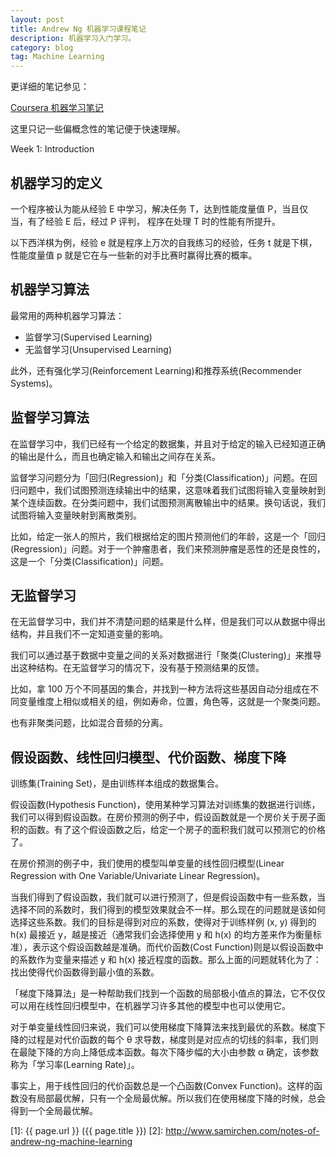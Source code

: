 ```yaml
---
layout: post
title: Andrew Ng 机器学习课程笔记
description: 机器学习入门学习。
category: blog
tag: Machine Learning
---
```


更详细的笔记参见：

[Coursera 机器学习笔记](http://daniellaah.github.io/2016/Machine-Learning-Andrew-Ng-My-Notes.html)


这里只记一些偏概念性的笔记便于快速理解。


Week 1: Introduction


## 机器学习的定义

 一个程序被认为能从经验 E 中学习，解决任务 T，达到性能度量值 P，当且仅当，有了经验 E 后，经过 P 评判， 程序在处理 T 时的性能有所提升。

以下西洋棋为例，经验 e 就是程序上万次的自我练习的经验，任务 t 就是下棋，性能度量值 p 就是它在与一些新的对手比赛时赢得比赛的概率。


## 机器学习算法

最常用的两种机器学习算法：

- 监督学习(Supervised Learning)
- 无监督学习(Unsupervised Learning)

此外，还有强化学习(Reinforcement Learning)和推荐系统(Recommender Systems)。







## 监督学习算法

在监督学习中，我们已经有一个给定的数据集，并且对于给定的输入已经知道正确的输出是什么，而且也确定输入和输出之间存在关系。

监督学习问题分为「回归(Regression)」和「分类(Classification)」问题。在回归问题中，我们试图预测连续输出中的结果，这意味着我们试图将输入变量映射到某个连续函数。在分类问题中，我们试图预测离散输出中的结果。换句话说，我们试图将输入变量映射到离散类别。

比如，给定一张人的照片，我们根据给定的图片预测他们的年龄，这是一个「回归(Regression)」问题。对于一个肿瘤患者，我们来预测肿瘤是恶性的还是良性的，这是一个「分类(Classification)」问题。






## 无监督学习

在无监督学习中，我们并不清楚问题的结果是什么样，但是我们可以从数据中得出结构，并且我们不一定知道变量的影响。

我们可以通过基于数据中变量之间的关系对数据进行「聚类(Clustering)」来推导出这种结构。在无监督学习的情况下，没有基于预测结果的反馈。

比如，拿 100 万个不同基因的集合，并找到一种方法将这些基因自动分组成在不同变量维度上相似或相关的组，例如寿命，位置，角色等，这就是一个聚类问题。

也有非聚类问题，比如混合音频的分离。



## 假设函数、线性回归模型、代价函数、梯度下降

训练集(Training Set)，是由训练样本组成的数据集合。


假设函数(Hypothesis Function)，使用某种学习算法对训练集的数据进行训练，我们可以得到假设函数。在房价预测的例子中，假设函数就是一个房价关于房子面积的函数。有了这个假设函数之后，给定一个房子的面积我们就可以预测它的价格了。


在房价预测的例子中，我们使用的模型叫单变量的线性回归模型(Linear Regression with One Variable/Univariate Linear Regression)。


当我们得到了假设函数，我们就可以进行预测了，但是假设函数中有一些系数，当选择不同的系数时，我们得到的模型效果就会不一样。那么现在的问题就是该如何选择这些系数。我们的目标是得到对应的系数，使得对于训练样例 (x, y) 得到的 h(x) 最接近 y，越是接近（通常我们会选择使用 y 和 h(x) 的均方差来作为衡量标准），表示这个假设函数越是准确。而代价函数(Cost Function)则是以假设函数中的系数作为变量来描述 y 和 h(x) 接近程度的函数。那么上面的问题就转化为了：找出使得代价函数得到最小值的系数。


「梯度下降算法」是一种帮助我们找到一个函数的局部极小值点的算法，它不仅仅可以用在线性回归模型中，在机器学习许多其他的模型中也可以使用它。

对于单变量线性回归来说，我们可以使用梯度下降算法来找到最优的系数。梯度下降的过程是对代价函数的每个 θ 求导数，梯度则是对应点的切线的斜率，我们则在最陡下降的方向上降低成本函数。每次下降步幅的大小由参数 α 确定，该参数称为「学习率(Learning Rate)」。


事实上，用于线性回归的代价函数总是一个凸函数(Convex Function)。这样的函数没有局部最优解，只有一个全局最优解。所以我们在使用梯度下降的时候，总会得到一个全局最优解。












[SamirChen]: http://www.samirchen.com "SamirChen"
[1]: {{ page.url }} ({{ page.title }})
[2]: http://www.samirchen.com/notes-of-andrew-ng-machine-learning


